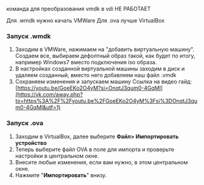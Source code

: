 команда для преобразования vmdk в vdi НЕ РАБОТАЕТ 

Для .wmdk нужно качать VMWare
Для .ova лучше VirtualBox

### Запуск .wmdk
1) Заходим в VMWare, нажимаем на "добавить виртуальную машину". Создаем все, выбираем дефолтный образ такой, как будет по итогу, например Windows7 вместо подключения iso образа.
2) В настройках созданной виртуальной машины заходим в диск и удаляем созданный, вместо него добавляем наш файл .vmdk
3) Сохраняем изменения и запускаем машину
Ссылка на видео гайд: [https://youtu.be/GoeEKo2O4yM?si=OnqtJ3qum0-4GqMl](https://vk.com/away.php?to=https%3A%2F%2Fyoutu.be%2FGoeEKo2O4yM%3Fsi%3DOnqtJ3qum0-4GqMl&utf=1)

### Запуск .ova
1) Заходим в VirtualBox, далее выберите **Файл> Импортировать устройство**
2) Теперь выберите файл OVA в поле для импорта и проверьте настройки в центральном окне.
3) Внесите любые изменения, если вам нужно, в этом центральном окне.
4) Нажмите "**Импортировать**" внизу.

